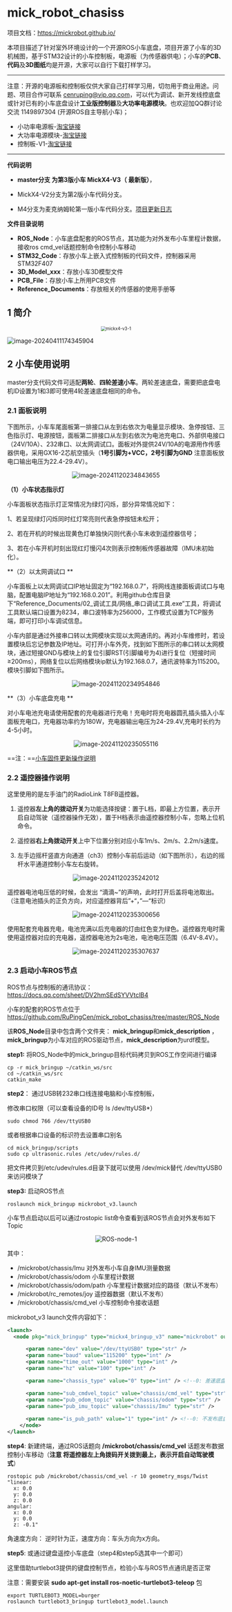# mick_robot_chasiss

项目文档：https://mickrobot.github.io/ 

本项目描述了针对室外环境设计的一个开源ROS小车底盘，项目开源了小车的3D机械图，基于STM32设计的小车控制板，电源板（为传感器供电）；小车的**PCB**、**代码**及**3D图纸**均是开源，大家可以自行下载打样学习。

------------------------------------------------------------------------------------------

注意：开源的电源板和控制板仅供大家自己打样学习用，切勿用于商业用途。问题、项目合作可联系 cenruping@vip.qq.com，可以代为调试、新开发线控底盘或针对已有的小车底盘设计**工业版控制器**及**大功率电源模块**。也欢迎加QQ群讨论交流  1149897304 (开源ROS自主导航小车)；

- 小功率电源板-[淘宝链接](https://item.taobao.com/item.htm?spm=2013.1.w4023-18698948782.10.3cd752e6AWcwLT&id=702856225631)
- 大功率电源模块-[淘宝链接](https://item.taobao.com/item.htm?spm=a213gs.success.result.1.5ac34831gMQFX4&id=746778756080)
- 控制板-V1-[淘宝链接](https://item.taobao.com/item.htm?spm=2013.1.w4023-18698948782.7.5ec21803wgmf68&id=649231129557)

------------------------------------------------------------------------------------------

**代码说明**
- **master分支 为第3版小车 MickX4-V3（ 最新版）**，

- MickX4-V2分支为第2版小车代码分支。 

- M4分支为麦克纳姆轮第一版小车代码分支。[项目更新日志](https://github.com/RuPingCen/mick_robot_chasiss/tree/master/更新日志.md)

**文件目录说明**

- **ROS_Node**：小车底盘配套的ROS节点，其功能为对外发布小车里程计数据，接收ros cmd_vel话题控制命令控制小车移动
- **STM32_Code**：存放小车上嵌入式控制板的代码文件，控制器采用STM32F407
- **3D_Model_xxx**：存放小车3D模型文件
- **PCB_File**：存放小车上所用PCB文件
- **Reference_Documents**：存放相关的传感器的使用手册等
## 1 简介
<div align=center>
<img src="README.assets/mickx4-v3.png" alt="mickx4-v3-1" style="zoom:70%;" />
</div>


![image-20240411174345904](README.assets/fengmian.gif)


## 2 小车使用说明
master分支代码文件可适配**两轮**、**四轮差速小车**。两轮差速底盘，需要把底盘电机ID设置为1和3即可使用4轮差速底盘相同的命令。

###  2.1 面板说明

下图所示，小车车尾面板第一排接口从左到右依次为电量显示模块、急停按钮、三色指示灯、电源按钮，面板第二排接口从左到右依次为电池充电口、外部供电接口（24V/10A）、232串口、以太网调试口。面板对外提供24V/10A的电源用作传感器供电，采用GX16-2芯航空插头（**1号引脚为+VCC，2号引脚为GND** 注意面板放电口输出电压为22.4-29.4V）。

<div align=center>
<img src="README.assets/image-20241120234843655.png" alt="image-20241120234843655" />
</div>

**（1）小车状态指示灯**

小车面板状态指示灯正常情况为绿灯闪烁，部分异常情况如下：

1、若呈现绿灯闪烁同时红灯常亮则代表急停按钮未松开；

2、若在开机的时候出现黄色灯单独快闪则代表小车未收到遥控器信号；

3、若在小车开机时刻出现红灯慢闪4次则表示控制板传感器故障（IMU未初始化）。

**（2）以太网调试口 **

小车面板上以太网调试口IP地址固定为“192.168.0.7”，将网线连接面板调试口与电脑，配置电脑IP地址为“192.168.0.201”。利用github仓库目录下“Reference_Documents/02_调试工具/网络_串口调试工具.exe”工具，将调试工具默认端口设置为8234，串口波特率为256000，工作模式设置为TCP服务端，即可打印小车调试信息。

小车内部是通过外接串口转以太网模块实现以太网通讯的。再对小车维修时，若设置模块后忘记参数及IP地址。可打开小车外壳，找到如下图所示的串口转以太网模块，通过短接GND与模块上的复位引脚RST(引脚编号为4)进行复位（短接时间≥200ms），网络复位以后网络模块ip默认为192.168.0.7，通讯波特率为115200。模块引脚如下图所示。

<div align=center>
<img src="README.assets/image-20241120234954846.png" alt="image-20241120234954846" />
</div>



**（3）小车底盘充电 **

对小车电池充电请使用配套的充电器进行充电！充电时将充电器圆孔插头插入小车面板充电口，充电器功率约为180W，充电器输出电压为24-29.4V,充电时长约为4-5小时。

<div align=center>
<img src="README.assets/image-20241120235055116.png" alt="image-20241120235055116" />
</div>

==注：==[小车固件更新操作说明](https://github.com/RuPingCen/mick_robot_chasiss/tree/master/小车组装说明.md) 



### 2.2 遥控器操作说明

这里使用的是左手油门的RadioLink T8FB遥控器。

1. 遥控器**左上角的拨动开关**为功能选择按键：置于L档，即最上方位置，表示开启自动驾驶（遥控器操作无效），置于H档表示由遥控器控制小车，忽略上位机命令。

2. 遥控器**右上角拨动开关**上中下位置分别对应小车1m/s、2m/s、2.2m/s速度。

3. 左手边摇杆竖直方向通道（ch3）控制小车前后运动（如下图所示），右边的摇杆水平通道控制小车左右旋转。

<div align=center>
   <img src="README.assets/image-20241120235242012.png" alt="image-20241120235242012" />
</div>
   

遥控器电池电压低的时候，会发出 “滴滴~”的声响，此时打开后盖将电池取出。（注意电池插头的正负方向，对应遥控器背后”+“，”—“标识）

<div align=center>
<img src="README.assets/image-20241120235300656.png" alt="image-20241120235300656" />
</div>

使用配套充电器充电，电池充满以后充电器的灯由红色变为绿色。遥控器充电时需使用遥控器对应的充电器，遥控器电池为2s电池，电池电压范围（6.4V-8.4V）。

<div align=center>
<img src="README.assets/image-20241120235307637.png" alt="image-20241120235307637" />
</div>

### 2.3 启动小车ROS节点

ROS节点与控制板的通讯协议：  https://docs.qq.com/sheet/DV2hmSEdSYVVtclB4 

小车的配套的ROS节点位于 https://github.com/RuPingCen/mick_robot_chasiss/tree/master/ROS_Node 

该**ROS_Node**目录中包含两个文件夹： **mick_bringup**和**mick_description** ，**mick_bringup**为小车对应的ROS驱动节点，**mick_description**为urdf模型。

**step1:** 将ROS_Node中的mick_bringup目标代码拷贝到ROS工作空间进行编译

```shell
cp -r mick_bringup ~/catkin_ws/src
cd ~/catkin_ws/src
catkin_make
```

**step2**： 通过USB转232串口线连接电脑和小车控制板，

修改串口权限（可以查看设备的ID号 ls /dev/ttyUSB*）

```
sudo chmod 766 /dev/ttyUSB0
```

 或者根据串口设备的标识符去设置串口别名

```
cd mick_bringup/scripts
sudo cp ultrasonic.rules /etc/udev/rules.d/
```

把文件拷贝到/etc/udev/rules.d目录下就可以使用 /dev/mick替代 /dev/ttyUSB0 来访问模块了

**step3:** 启动ROS节点

```shell
roslaunch mick_bringup mickrobot_v3.launch
```

小车节点启动以后可以通过rostopic list命令查看到该ROS节点会对外发布如下Topic

<div align=center>
<img src="README.assets/ROS-node-1-1718377977781-1.png" alt="ROS-node-1" />
</div>

其中：

- /mickrobot/chassis/Imu     对外发布小车自身IMU测量数据
- /mickrobot/chassis/odom  小车里程计数据
- /mickrobot/chassis/odom/path   小车里程计数据对应的路径（默认不发布）
- /mickrobot/rc_remotes/joy  遥控器数据（默认不发布）
- /mickrobot/chassis/cmd_vel    小车控制命令接收话题



mickrobot_v3 launch文件内容如下：

```xml
<launch>
  <node pkg="mick_bringup" type="mickx4_bringup_v3" name="mickrobot" output="screen">

	  <param name="dev" value="/dev/ttyUSB0" type="str" />
	  <param name="baud" value="115200" type="int" />
	  <param name="time_out" value="1000" type="int" />
	  <param name="hz" value="100" type="int" />

	  <param name="chassis_type" value="0" type="int" /> <!--0: 差速底盘  1: 麦克纳姆轮底盘 2:阿卡曼转向  3全向-->

	  <param name="sub_cmdvel_topic" value="chassis/cmd_vel" type="str" />
	  <param name="pub_odom_topic" value="chassis/odom" type="str" />
	  <param name="pub_imu_topic" value="chassis/Imu" type="str" />
	  
	  <param name="is_pub_path" value="1" type="int" /> <!--0: 不发布底盘轨迹  1: 发布 -->
	</node>
</launch>
```

**step4**: 新建终端，通过ROS话题向  **/mickrobot/chassis/cmd_vel** 话题发布数据 控制小车移动（**注意 将遥控器左上角拨码开关拨到最上，表示开启自动驾驶模式**）

```shell
rostopic pub /mickrobot/chassis/cmd_vel -r 10 geometry_msgs/Twist "linear:
  x: 0.0
  y: 0.0
  z: 0.0
angular:
  x: 0.0
  y: 0.0
  z: -0.1" 
```

角速度方向： 逆时针为正，速度方向：车头方向为x方向。



**step5**:  或通过键盘遥控小车底盘（step4和step5选其中一个即可）

这里借助turtlebot3提供的键盘控制节点，检验小车与ROS节点通讯是否正常

注意：需要安装  **sudo apt-get install ros-noetic-turtlebot3-teleop** 包

```shell
export TURTLEBOT3_MODEL=burger
roslaunch turtlebot3_bringup turtlebot3_model.launch
```



